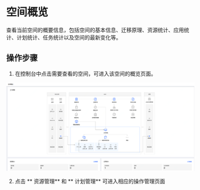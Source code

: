 # 空间概览
查看当前空间的概要信息，包括空间的基本信息、迁移原理、资源统计、应用统计、计划统计、任务统计以及空间的最新变化等。

## 操作步骤
1. 在控制台中点击需要查看的空间，可进入该空间的概览页面。

  ![](../../../../../image/AMC/space-overview-1.png)

2. 点击 ** 资源管理** 和 ** 计划管理** 可进入相应的操作管理页面